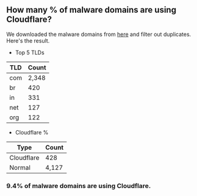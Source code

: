 ## How many % of malware domains are using Cloudflare?


We downloaded the malware domains from [here](https://urlhaus.abuse.ch) and filter out duplicates.
Here's the result.


[//]: # (start replacement)


- Top 5 TLDs

| TLD | Count |
| --- | --- |
| com | 2,348 |
| br | 420 |
| in | 331 |
| net | 127 |
| org | 122 |


- Cloudflare %

| Type | Count |
| --- | --- |
| Cloudflare | 428 |
| Normal | 4,127 |


### 9.4% of malware domains are using Cloudflare.